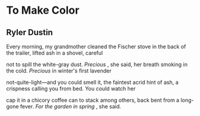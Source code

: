 # To Make Color
## Ryler Dustin
Every morning, my grandmother cleaned the Fischer stove
in the back of the trailer, lifted ash in a shovel, careful

not to spill the white-gray dust. _Precious_ , she said, her breath
smoking in the cold. _Precious_ in winter's first lavender

not-quite-light—and you could smell it, the faintest acrid hint
of ash, a crispness calling you from bed. You could watch her

cap it in a chicory coffee can to stack among others, back bent
from a long-gone fever. _For the garden in spring_ , she said.